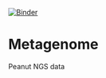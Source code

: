 [![Binder](https://mybinder.org/badge_logo.svg)](https://mybinder.org/v2/gh/ModelHello/Metagenome/HEAD)

# Metagenome
Peanut NGS data
